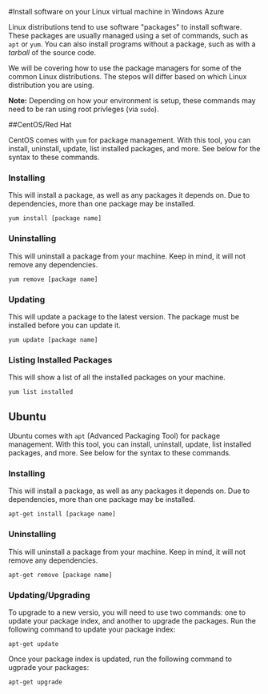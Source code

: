 <properties linkid="manage-linux-commontasks-install-software" urlDisplayName="Install software on VM" pageTitle="Install software on a Linux virtual machine - Windows Azure" metaKeywords="" description="Learn how to install software on your Linux virtual machine in Windows Azure by using CentOS/Red Hat or Ubuntu." metaCanonical="" services="virtual-machines" documentationCenter="" title="Install software on your Linux virtual machine in Windows Azure" authors="" solutions="" manager="" editor="" />





#Install software on your Linux virtual machine in Windows Azure

Linux distributions tend to use software "packages" to install software. These packages are usually managed using a set of commands, such as `apt` or `yum`. You can also install programs without a package, such as with a _tarball_ of the source code.

We will be covering how to use the package managers for some of the common Linux distributions. The stepos will differ based on which Linux distribution you are using.

**Note:** Depending on how your environment is setup, these commands may need to be ran using root privleges (via `sudo`).

##CentOS/Red Hat

CentOS comes with `yum` for package management. With this tool, you can install, uninstall, update, list installed packages, and more. See below for the syntax to these commands.


### Installing

This will install a package, as well as any packages it depends on. Due to dependencies, more than one package may be installed.

	yum install [package name]


### Uninstalling

This will uninstall a package from your machine. Keep in mind, it will not remove any dependencies.

	yum remove [package name]


### Updating

This will update a package to the latest version. The package must be installed before you can update it.

	yum update [package name]


### Listing Installed Packages

This will show a list of all the installed packages on your machine.

	yum list installed


Ubuntu
------

Ubuntu comes with `apt` (Advanced Packaging Tool) for package management. With this tool, you can install, uninstall, update, list installed packages, and more. See below for the syntax to these commands.


### Installing

This will install a package, as well as any packages it depends on. Due to dependencies, more than one package may be installed.

	apt-get install [package name]


### Uninstalling

This will uninstall a package from your machine. Keep in mind, it will not remove any dependencies.

	apt-get remove [package name]


### Updating/Upgrading

To upgrade to a new versio, you will need to use two commands: one to update your package index, and another to upgrade the packages. Run the following command to update your package index:

	apt-get update

Once your package index is updated, run the following command to ugprade your packages:

	apt-get upgrade
